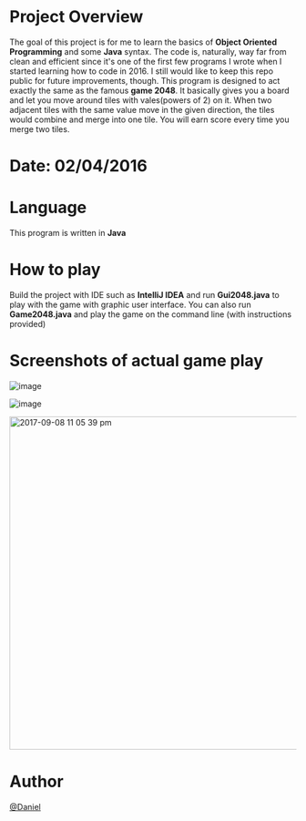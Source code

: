 # Project Overview
The goal of this project is for me to learn the basics of **Object Oriented Programming** and some **Java** syntax.
The code is, naturally, way far from clean and efficient since it's one of the first few programs I wrote when I started learning how to code in 2016. I still would like to keep this repo public for future improvements, though.
This program is designed to act exactly the same as the famous **game 2048**. 
It basically gives you a board and let you move around tiles with vales(powers of 2) on it. 
When two adjacent tiles with the same value move in the given direction, the tiles would combine and merge into one tile. 
You will earn score every time you merge two tiles. 


# Date: 02/04/2016


# Language

This program is written in **Java**
  

# How to play 
  Build the project with IDE such as **IntelliJ IDEA** and run **Gui2048.java** to play with the game with graphic user interface.
  You can also run **Game2048.java** and play the game on the command line (with instructions provided) 

# Screenshots of actual game play 

![image](https://user-images.githubusercontent.com/19476654/30238361-0fd55164-94fb-11e7-867a-882d70c5508a.png)

![image](https://user-images.githubusercontent.com/19476654/30238365-2769e75e-94fb-11e7-9432-b723e2b806f8.png)

<img width="585" alt="2017-09-08 11 05 39 pm" src="https://user-images.githubusercontent.com/19476654/30238366-2b70f2a2-94fb-11e7-8db8-a039dd07e4b4.png">

# Author 
[@Daniel](https://www.linkedin.com/in/daniel-huang-443546115/)
